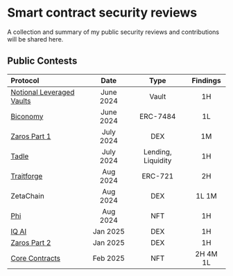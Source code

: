 # Smart contract security reviews

A collection and summary of my public security reviews and contributions will be shared here.

## Public Contests



| Protocol           | Date       | Type                | Findings             | 
| :----------------- | :---------:| :-----------------: | :------------------: |
| [Notional Leveraged Vaults](https://audits.sherlock.xyz/contests/446/report)        | June 2024     | Vault    | 1H     
| [Biconomy](https://solodit.xyz/issues/create-account-from-registryfactory-contract-reverts-due-to-unsorted-external-attesters-codehawks-biconomy-nexus-git)        | June 2024     |  ERC-7484    | 1L     
| [Zaros Part 1](https://codehawks.cyfrin.io/c/2024-07-zaros)        | July 2024     | DEX    | 1M     |
| [Tadle](https://codehawks.cyfrin.io/c/2024-08-tadle/s/105/)        | July 2024     | Lending, Liquidity    | 1H   
| [Traitforge](https://code4rena.com/reports/2024-07-traitforge)        | Aug 2024     | ERC-721    | 2H  
| ZetaChain        | Aug 2024     | DEX    | 1L 1M
| [Phi](https://code4rena.com/reports/2024-08-phi)        | Aug 2024     | NFT    | 1H  
| [IQ AI](https://code4rena.com/audits/2025-01-iq-ai)        | Jan 2025     | DEX    | 1H  
| [Zaros Part 2](https://codehawks.cyfrin.io/c/2025-01-zaros-part-2/results?lt=contest&page=1&sc=reward&sj=reward&t=report)        | Jan 2025     | DEX    | 1H  
| [Core Contracts](https://codehawks.cyfrin.io/c/2025-02-raac/results)        | Feb 2025     | NFT    | 2H 4M 1L 

